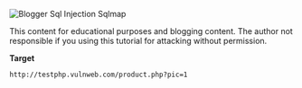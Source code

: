 ![Blogger Sql Injection Sqlmap](https://github.com/galihap76/sql-injection-with-sqlmap/assets/83481679/8fe61fbf-21df-44d9-ace1-b59759daf04f)


This content for educational purposes and blogging content. The author not responsible if you using this tutorial for attacking without permission.

**Target**
```
http://testphp.vulnweb.com/product.php?pic=1
```
